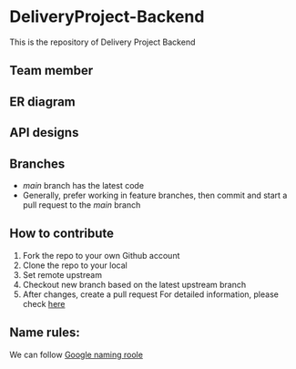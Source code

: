 # DeliveryProject-Backend

This is the repository of Delivery Project Backend

## Team member

## ER diagram

## API designs

## Branches
* _main_ branch has the latest code
* Generally, prefer working in feature branches, then commit and start a pull request to the _main_ branch

## How to contribute
1. Fork the repo to your own Github account
2. Clone the repo to your local
3. Set remote upstream
4. Checkout new branch based on the latest upstream branch
5. After changes, create a pull request
For detailed information, please check [here](https://doris.incubator.apache.org/master/zh-CN/community/pull-request.html)

## Name rules:
We can follow [Google naming roole](https://google.github.io/styleguide/cppguide.html#Naming)
